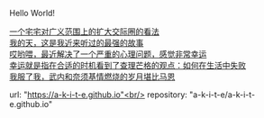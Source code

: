 Hello World!


[一个宅宅对广义范围上的扩大交际圈的看法](https://a-k-i-t-e.github.io/social.html)<br/>
[我的天，这是我近来听过的最强的故事](https://a-k-i-t-e.github.io/story.html)<br/>
[哎哟喂，最近解决了一个严重的心理问题，感觉非常幸运](https://github.com/a-k-i-t-e/a-k-i-t-e.github.io/blob/master/psy_issue.md)<br/>
[幸运就是指在合适的时机看到了查理芒格的观点：如何在生活中失败](https://github.com/a-k-i-t-e/a-k-i-t-e.github.io/blob/master/munger.md)<br/>
[我服了我，武内和奈须基情燃烧的岁月堪比马恩](https://github.com/a-k-i-t-e/a-k-i-t-e.github.io/blob/master/friend.md)<br/>

url: "https://a-k-i-t-e.github.io"<br/>
repository: "a-k-i-t-e/a-k-i-t-e.github.io"
